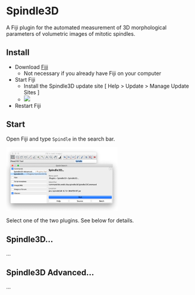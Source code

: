 # Spindle3D

A Fiji plugin for the automated measurement of 3D morphological parameters of volumetric images of mitotic spindles.

## Install

- Download [Fiji](https://fiji.sc/)
  - Not necessary if you already have Fiji on your computer
- Start Fiji
  - Install the Spindle3D update site [ Help > Update > Manage Update Sites ]
  - <img src="./doc/update-site.png" width="100">
- Restart Fiji

## Start

Open Fiji and type `Spindle` in the search bar.

<img src="./doc/images/plugin.png" width="300">

Select one of the two plugins. See below for details.

## Spindle3D...

...


## Spindle3D Advanced...

...
